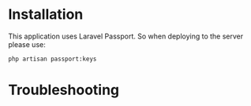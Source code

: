 # Installation

This application uses Laravel Passport.  So when deploying to the server please use:

`php artisan passport:keys`

# Troubleshooting